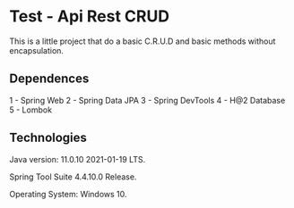 # Test - Api Rest CRUD
This is a little project that do a basic C.R.U.D and basic methods without encapsulation.

Dependences
----------------------------
1 - Spring Web
2 - Spring Data JPA
3 - Spring DevTools
4 - H@2 Database
5 - Lombok

Technologies
-----------------------------
Java version: 11.0.10 2021-01-19 LTS.

Spring Tool Suite 4.4.10.0 Release.

Operating System: Windows 10.
